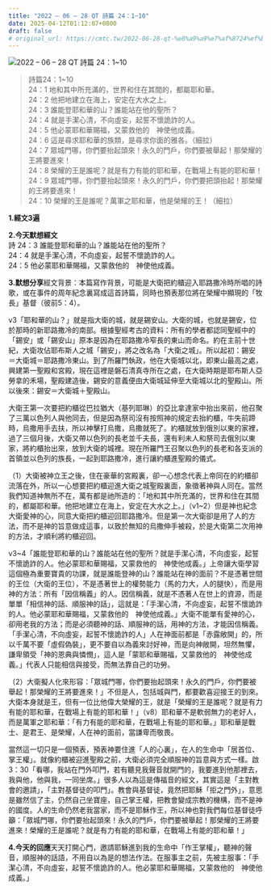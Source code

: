 ```yaml
---
title: "2022 – 06 – 28 QT 詩篇 24：1~10"
date: 2025-04-12T01:12:07+0800
draft: false
# original_url: https://cmtc.tw/2022-06-28-qt-%e8%a9%a9%e7%af%8724%ef%bc%9a110
---
```


![2022 – 06 – 28 QT 詩篇 24：1~10](/images/qt.jpg  "2022 – 06 – 28 QT 詩篇 24：1~10")

> 詩篇24：1~10  
> 24：1 地和其中所充滿的，世界和住在其間的，都屬耶和華。  
> 24：2 他把地建立在海上，安定在大水之上。  
> 24：3 誰能登耶和華的山？誰能站在他的聖所？  
> 24：4 就是手潔心清，不向虛妄，起誓不懷詭詐的人。  
> 24：5 他必蒙耶和華賜福，又蒙救他的　神使他成義。  
> 24：6 這是尋求耶和華的族類，是尋求你面的雅各。（細拉）  
> 24：7 眾城門哪，你們要抬起頭來！永久的門戶，你們要被舉起！那榮耀的王將要進來！  
> 24：8 榮耀的王是誰呢？就是有力有能的耶和華，在戰場上有能的耶和華！  
> 24：9 眾城門哪，你們要抬起頭來！永久的門戶，你們要把頭抬起！那榮耀的王將要進來！  
> 24：10 榮耀的王是誰呢？萬軍之耶和華，他是榮耀的王！（細拉）

**1.經文3遍**

**2.今天默想經文**  
詩 24：3 誰能登耶和華的山？誰能站在他的聖所？  
24：4 就是手潔心清，不向虛妄，起誓不懷詭詐的人。  
24：5 他必蒙耶和華賜福，又蒙救他的　神使他成義。

**3.默想分享**經文背景：本篇寫作背景，可能是大衛把約櫃迎入耶路撒冷時所唱的詩歌，或在事件的周年紀念裏寫成這首詩篇，同時也預表那位將在榮耀中顯現的「牧長」基督（彼前5：4）。

v3「耶和華的山？」就是指大衛的城，就是錫安山。大衛的城，也就是錫安，位於那時的新耶路撒冷的南部。根據聖經考古的資料：所有的學者都認同聖經中的「錫安」或「錫安山」原本是因為在耶路撒冷窄長的東山而命名。約在主前十世紀，大衛攻佔耶布斯人之城「錫安」，將之改名為「大衛之城」。所以起初：錫安 ＝大衛城＝耶路撒冷東山。到了所羅門執政，他在大衛城以北，即東山最高之處，興建第一聖殿和宮殿，現在這裡是磐石清真寺所在之處，在大衛時期是耶布斯人亞勞拿的禾場，聖殿建造後，錫安的意義便由大衛城延伸至大衛城以北的聖殿山。所以後來：錫安＝大衛城＋聖殿山。

大衛王第一次要把約櫃從巴拉猶大（基列耶琳）的亞比拿達家中抬出來前，他召聚了三萬以色列人與他同去，但是因為祭司沒有按照神的規定去抬約櫃，牛失前蹄時，烏撒用手去扶，所以神擊打烏撒，烏撒就死了。約櫃就放到俄別以東的家裡，過了三個月後，大衛又帶以色列的長老並千夫長，還有利未人和祭司去俄別以東家，將約櫃抬出來，放到大衛的城裡。現在所羅門王召聚以色列的長老和各支派的首領並以色列的族長，一起到耶路撒冷，進行讓約櫃進聖殿的儀式。

（1）大衛被神立王之後，住在豪華的宮殿裏，卻一心想念代表上帝同在的約櫃卻流落在外，所以一心想要把約櫃迎進大衛之城聖殿裏面，象徵著神與人同在。當然我們知道神無所不在，萬有都是祂所造的：「地和其中所充滿的，世界和住在其間的，都屬耶和華。他把地建立在海上，安定在大水之上。」（v1~2）但是神也紀念大衛愛神的心，同意大衛把約櫃迎回耶路撒冷。但是第一次大衛卻是用了人的方法，而不是神的旨意做成這事，以致於無知的烏撒伸手被殺，於是大衛第二次用神的方法，才順利將約櫃迎回。

v3~4「誰能登耶和華的山？誰能站在他的聖所？就是手潔心清，不向虛妄，起誓不懷詭詐的人。他必蒙耶和華賜福，又蒙救他的　神使他成義。」上帝讓大衛學習這個極為重要寶貴的功課，就是誰能登神的山？誰能站在神的面前？不是憑著世間的王位（大衛的王位），不是憑著世上的權勢能力（馬的力大，人的腿快），而是用神的方法：所有「因信稱義」的人。因信稱義，就是不憑著人在世上的資源，而是單單「相信神的話、順服神的話」，這就是：「手潔心清，不向虛妄，起誓不懷詭詐的人。他必蒙耶和華賜福，又蒙救他的　神使他成義。」大衛不能單有愛神的心，卻用老我的方法；而是必須聽神的話、順服神的話，用神的方法，才能因信稱義。「手潔心清，不向虛妄，起誓不懷詭詐的人」人在神面前都是「赤露敞開」的，所以千萬不要「虛假偽裝」，更不要自以為義來討好神，而是向神敞開，坦然無懼，謙卑領受「神的恩典與憐憫」，這人是「蒙耶和華賜福，又蒙救他的　神使他成義。」代表人只能相信與接受，而無法靠自己的功勞。

（2）大衛擬人化來形容：「眾城門哪，你們要抬起頭來！永久的門戶，你們要被舉起！那榮耀的王將要進來！」不但是人，包括城與門，都要歡喜迎接王的到來。大衛本身就是王，但有一位比他偉大榮耀的王，就是「榮耀的王是誰呢？就是有力有能的耶和華，在戰場上有能的耶和華！」（v8）耶和華不是軟弱無力的老好人，而是萬軍之耶和華：「有力有能的耶和華，在戰場上有能的耶和華。」耶和華是戰士、是君王、是榮耀，人在神的面前，當謙卑而敬畏。

當然這一切只是一個預表，預表神要住進「人的心裏」，在人的生命中「居首位、掌王權」。就像約櫃被迎進聖殿之前，大衛必須完全順服神的旨意與方式一樣。啟3：30「看哪，我站在門外叩門，若有聽見我聲音就開門的，我要進到他那裡去，我與他，他與我，一同坐席。」很多人以為這是傳福音的經文，其實這是「主對教會的邀請」，「主對基督徒的叩門」。教會與基督徒，竟然把耶穌「拒之門外」，意思是雖然信了主，仍然自己坐寶座，自己掌王權，把教會變成宗教的機構，而不是神的國度。人的生命仍然老我當家，而不是耶穌作王，所以神也對我們每位基督徒呼籲：「眾城門哪，你們要抬起頭來！永久的門戶，你們要被舉起！那榮耀的王將要進來！榮耀的王是誰呢？就是有力有能的耶和華，在戰場上有能的耶和華！」

**4.今天的回應**天天打開心門，邀請耶穌進到我的生命中「作王掌權」，聽神的聲音，順服神的話語，不用自以為是的想法作法。在服事主之前，先被主服事：「手潔心清，不向虛妄，起誓不懷詭詐的人。他必蒙耶和華賜福，又蒙救他的　神使他成義。」